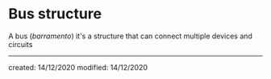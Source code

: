 # Bus structure
A bus (*barramento*) it's a structure that can connect multiple devices and circuits

---

created: 14/12/2020
modified: 14/12/2020
